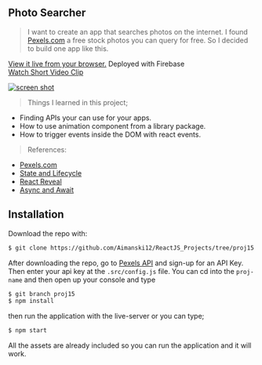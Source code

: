 ## Photo Searcher

> I want to create an app that searches photos on the internet. I found [Pexels.com](https://www.pexels.com/) a free stock photos you can query for free. So I decided to build one app like this. 

[View it live from your browser.](http://bit.ly/2EWAKpn) Deployed with Firebase<br>
[Watch Short Video Clip](https://youtu.be/pQ3YLyzhd_0) <br>

<div float="left">
  <a href="https://youtu.be/pQ3YLyzhd_0">
    <img src="https://github.com/Aimanski12/proj-resource/blob/master/libs/react/react15-%20photo%20search.gif" alt="screen shot">
  </a>
</div>

> Things I learned in this project;
  * Finding APIs your can use for your apps. 
  * How to use animation component from a library package.
  * How to trigger events inside the DOM with react events.
  
  > References:
  * [Pexels.com](https://www.pexels.com/)
  * [State and Lifecycle](https://reactjs.org/docs/state-and-lifecycle.html)
  * [React Reveal](https://www.react-reveal.com/)
  * [Async and Await](https://developer.mozilla.org/en-US/docs/Web/JavaScript/Reference/Statements/async_function)

## Installation

Download the repo with:

```bash
$ git clone https://github.com/Aimanski12/ReactJS_Projects/tree/proj15 proj-name
```

After downloading the repo, go to [Pexels API](https://www.pexels.com/api/documentation/) and sign-up for an API Key. Then enter your api key at the `.src/config.js` file. You can cd into the `proj-name` and then open up your console and type 

```bash
$ git branch proj15
$ npm install
```

then run the application with the live-server or you can type;

```bash
$ npm start
```

All the assets are already included so you can run the application and it will work. 





